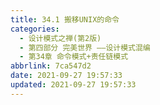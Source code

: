 ```yaml
---
title: 34.1 搬移UNIX的命令
categories: 
  - 设计模式之禅(第2版)
  - 第四部分 完美世界 ——设计模式混编
  - 第34章 命令模式+责任链模式
abbrlink: 7ca547d2
date: 2021-09-27 19:57:33
updated: 2021-09-27 19:57:33
---
```


